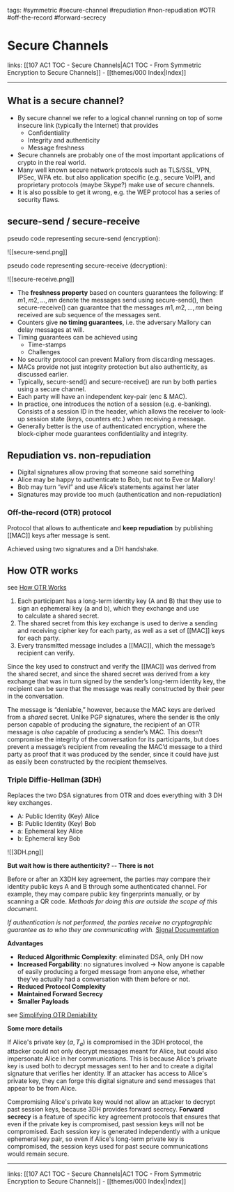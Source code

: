 tags: #symmetric #secure-channel #repudiation #non-repudiation #OTR #off-the-record #forward-secrecy

# Secure Channels

links: [[107 AC1 TOC - Secure Channels|AC1 TOC - From Symmetric Encryption to Secure Channels]] - [[themes/000 Index|Index]]

---

## What is a secure channel?

- By secure channel we refer to a logical channel running on top of some insecure link (typically the Internet) that provides
	- Confidentiality  
	- Integrity and authenticity
	- Message freshness
- Secure channels are probably one of the most important applications of crypto in the real world.
- Many well known secure network protocols such as TLS/SSL, VPN, IPSec, WPA etc. but also application specific (e.g., secure VoIP), and proprietary protocols (maybe Skype?) make use of secure channels.
- It is also possible to get it wrong, e.g. the WEP protocol has a series of security flaws.

## secure-send / secure-receive

pseudo code representing secure-send (encryption):

![[secure-send.png]]

pseudo code representing secure-receive (decryption):

![[secure-receive.png]]

- The **freshness property** based on counters guarantees the following: If $m1, m2, . . . , mn$ denote the messages send using secure-send(), then secure-receive() can guarantee that the messages $m1,m2,...,mn$ being received are sub sequence of the messages sent.
- Counters give **no timing guarantees**, i.e. the adversary Mallory can delay messages at will.
- Timing guarantees can be achieved using
	- Time-stamps
	- Challenges
- No security protocol can prevent Mallory from discarding messages.
- MACs provide not just integrity protection but also authenticity, as discussed earlier.
- Typically, secure-send() and secure-receive() are run by both parties using a secure channel.
- Each party will have an independent key-pair (enc & MAC).
- In practice, one introduces the notion of a session (e.g. e-banking). Consists of a session ID in the header, which allows the receiver to look-up session state (keys, counters etc.) when receiving a message.
- Generally better is the use of authenticated encryption, where the block-cipher mode guarantees confidentiality and integrity.

## Repudiation vs. non-repudiation

- Digital signatures allow proving that someone said something
- Alice may be happy to authenticate to Bob, but not to Eve or Mallory!
- Bob may turn “evil” and use Alice’s statements against her later
- Signatures may provide too much (authentication and non-repudiation)

### Off-the-record (OTR) protocol

Protocol that allows to authenticate and **keep repudiation** by publishing [[MAC]] keys after message is sent.

Achieved using two signatures and a DH handshake.

## How OTR works

see [How OTR Works](https://robertheaton.com/otr3)

1. Each participant has a long-term identity key (A and B) that they use to sign an ephemeral key (a and b), which they exchange and use to calculate a shared secret. 
2. The shared secret from this key exchange is used to derive a sending and receiving cipher key for each party, as well as a set of [[MAC]] keys for each party.
3. Every transmitted message includes a [[MAC]], which the message’s recipient can verify.

Since the key used to construct and verify the [[MAC]] was derived from the shared secret, and since the shared secret was derived from a key exchange that was in turn signed by the sender’s long-term identity key, the recipient can be sure that the message was really constructed by their peer in the conversation.

The message is “deniable,” however, because the MAC keys are derived from a _shared_ secret. Unlike PGP signatures, where the sender is the only person capable of producing the signature, the recipient of an OTR message is _also_ capable of producing a sender’s MAC. This doesn’t compromise the integrity of the conversation for its participants, but does prevent a message’s recipient from revealing the MAC’d message to a third party as proof that it was produced by the sender, since it could have just as easily been constructed by the recipient themselves.

### Triple Diffie-Hellman (3DH)

Replaces the two DSA signatures from OTR and does everything with 3 DH key exchanges.

* A: Public Identity (Key) Alice
* B: Public Identity (Key) Bob
* a: Ephemeral key Alice
* b: Ephemeral key Bob


![[3DH.png]]

**But wait how is there authenticity? -- There is not**

Before or after an X3DH key agreement, the parties may compare their identity public keys A and B through some authenticated channel. For example, they may compare public key fingerprints manually, or by scanning a QR code. _Methods for doing this are outside the scope of this document._

_If authentication is not performed, the parties receive no cryptographic guarantee as to who they are communicating with._ [Signal Documentation](https://signal.org/docs/specifications/x3dh/)

**Advantages**

- **Reduced Algorithmic Complexity**: eliminated DSA, only DH now
- **Increased Forgability**: no signatures involved $\rightarrow$ Now anyone is capable of easily producing a forged message from anyone else, whether they’ve actually had a conversation with them before or not.
- **Reduced Protocol Complexity**
- **Maintained Forward Secrecy**
- **Smaller Payloads**

see [Simplifying OTR Deniability](https://signal.org/blog/simplifying-otr-deniability/)

**Some more details**

If Alice's private key $(a, T_a)$ is compromised in the 3DH protocol, the attacker could not only decrypt messages meant for Alice, but could also impersonate Alice in her communications. This is because Alice's private key is used both to decrypt messages sent to her and to create a digital signature that verifies her identity. If an attacker has access to Alice's private key, they can forge this digital signature and send messages that appear to be from Alice.

Compromising Alice's private key would not allow an attacker to decrypt past session keys, because 3DH provides forward secrecy. **Forward secrecy** is a feature of specific key agreement protocols that ensures that even if the private key is compromised, past session keys will not be compromised. Each session key is generated independently with a unique ephemeral key pair, so even if Alice's long-term private key is compromised, the session keys used for past secure communications would remain secure.

---
links: [[107 AC1 TOC - Secure Channels|AC1 TOC - From Symmetric Encryption to Secure Channels]] - [[themes/000 Index|Index]]